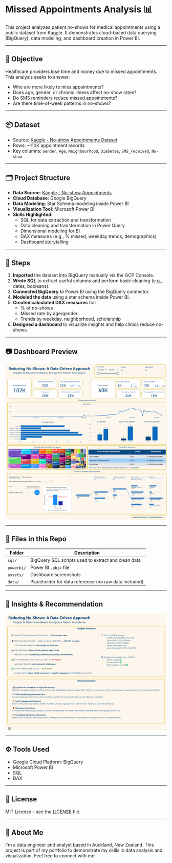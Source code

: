 # Missed Appointments Analysis 📊

This project analyzes patient no-shows for medical appointments using a public dataset from Kaggle. It demonstrates cloud-based data querying (BigQuery), data modeling, and dashboard creation in Power BI.

---

## 🎯 Objective

Healthcare providers lose time and money due to missed appointments. This analysis seeks to answer:

- Who are more likely to miss appointments?
- Does age, gender, or chronic illness affect no-show rates?
- Do SMS reminders reduce missed appointments?
- Are there time-of-week patterns in no-shows?

---

## 📦 Dataset

- Source: [Kaggle - No-show Appointments Dataset](https://www.kaggle.com/datasets/joniarroba/noshowappointments)
- Rows: ~110K appointment records
- Key columns: `Gender`, `Age`, `Neighbourhood`, `Diabetes`, `SMS_received`, `No-show`

---

## 🗂️ Project Structure

- **Data Source**: [Kaggle - No-show Appointments](https://www.kaggle.com/datasets/joniarroba/noshowappointments)
- **Cloud Database**: Google BigQuery
- **Data Modeling**: Star Schema modeling inside Power BI
- **Visualization Tool**: Microsoft Power BI
- **Skills Highlighted**:
  - SQL for data extraction and transformation
  - Data cleaning and transformation in Power Query
  - Dimensional modeling for BI
  - DAX measures (e.g., % missed, weekday trends, demographics)
  - Dashboard storytelling

---

## 🔧 Steps

1. **Imported** the dataset into BigQuery manually via the GCP Console.
2. **Wrote SQL** to extract useful columns and perform basic cleaning (e.g., dates, booleans).
3. **Connected BigQuery** to Power BI using the BigQuery connector.
4. **Modeled the data** using a star schema inside Power BI.
5. **Created calculated DAX measures** for:
   - % of no-shows
   - Missed rate by age/gender
   - Trends by weekday, neighborhood, scholarship
6. **Designed a dashboard** to visualize insights and help clinics reduce no-shows.

---

## 📷 Dashboard Preview

![Dashboard Screenshot](assets/dashboard.png)

---

## 📁 Files in this Repo

| Folder | Description |
|--------|-------------|
| `sql/` | BigQuery SQL scripts used to extract and clean data |
| `powerbi/` | Power BI `.pbix` file |
| `assets/` | Dashboard screenshots |
| `data/` | Placeholder for data reference (no raw data included) |

---

## 🧠 Insights & Recommendation

![Insights and recommendation Screenshot](assets/insights_and_recommendation.png)

---

## ⚙️ Tools Used

- Google Cloud Platform: BigQuery
- Microsoft Power BI
- SQL
- DAX

---

## 📜 License

MIT License – see the [LICENSE](LICENSE) file.

---

## 🙋 About Me

I'm a data engineer and analyst based in Auckland, New Zealand. This project is part of my portfolio to demonstrate my skills in data analysis and visualization. Feel free to connect with me!

